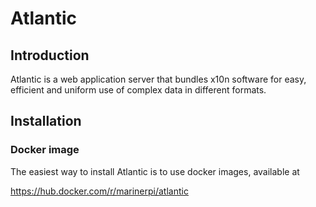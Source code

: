# Atlantic

## Introduction

Atlantic is a web application server that bundles x10n software for easy, efficient and uniform use of complex data in different formats. 

## Installation

### Docker image
The easiest way to install Atlantic is to use docker images, available at

https://hub.docker.com/r/marinerpi/atlantic
